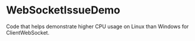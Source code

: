 # WebSocketIssueDemo

Code that helps demonstrate higher CPU usage on Linux than Windows for ClientWebSocket.
